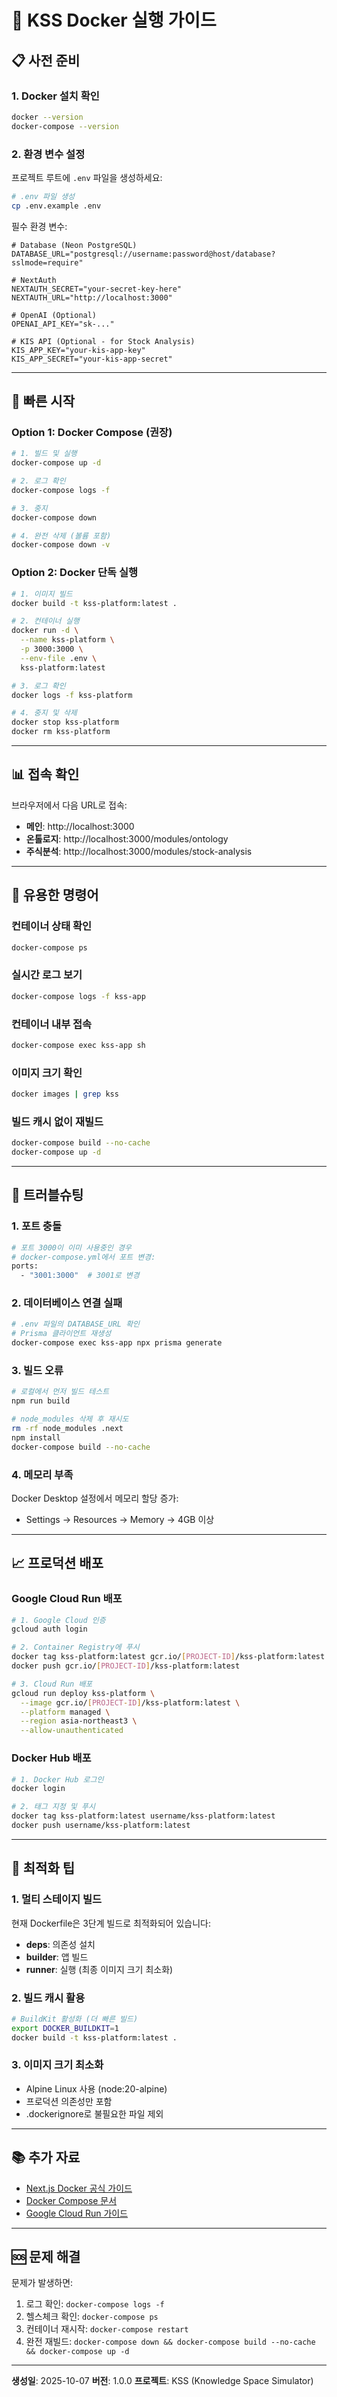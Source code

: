 # 🐳 KSS Docker 실행 가이드

## 📋 사전 준비

### 1. Docker 설치 확인
```bash
docker --version
docker-compose --version
```

### 2. 환경 변수 설정
프로젝트 루트에 `.env` 파일을 생성하세요:

```bash
# .env 파일 생성
cp .env.example .env
```

필수 환경 변수:
```env
# Database (Neon PostgreSQL)
DATABASE_URL="postgresql://username:password@host/database?sslmode=require"

# NextAuth
NEXTAUTH_SECRET="your-secret-key-here"
NEXTAUTH_URL="http://localhost:3000"

# OpenAI (Optional)
OPENAI_API_KEY="sk-..."

# KIS API (Optional - for Stock Analysis)
KIS_APP_KEY="your-kis-app-key"
KIS_APP_SECRET="your-kis-app-secret"
```

---

## 🚀 빠른 시작

### Option 1: Docker Compose (권장)

```bash
# 1. 빌드 및 실행
docker-compose up -d

# 2. 로그 확인
docker-compose logs -f

# 3. 중지
docker-compose down

# 4. 완전 삭제 (볼륨 포함)
docker-compose down -v
```

### Option 2: Docker 단독 실행

```bash
# 1. 이미지 빌드
docker build -t kss-platform:latest .

# 2. 컨테이너 실행
docker run -d \
  --name kss-platform \
  -p 3000:3000 \
  --env-file .env \
  kss-platform:latest

# 3. 로그 확인
docker logs -f kss-platform

# 4. 중지 및 삭제
docker stop kss-platform
docker rm kss-platform
```

---

## 📊 접속 확인

브라우저에서 다음 URL로 접속:
- **메인**: http://localhost:3000
- **온톨로지**: http://localhost:3000/modules/ontology
- **주식분석**: http://localhost:3000/modules/stock-analysis

---

## 🔧 유용한 명령어

### 컨테이너 상태 확인
```bash
docker-compose ps
```

### 실시간 로그 보기
```bash
docker-compose logs -f kss-app
```

### 컨테이너 내부 접속
```bash
docker-compose exec kss-app sh
```

### 이미지 크기 확인
```bash
docker images | grep kss
```

### 빌드 캐시 없이 재빌드
```bash
docker-compose build --no-cache
docker-compose up -d
```

---

## 🐛 트러블슈팅

### 1. 포트 충돌
```bash
# 포트 3000이 이미 사용중인 경우
# docker-compose.yml에서 포트 변경:
ports:
  - "3001:3000"  # 3001로 변경
```

### 2. 데이터베이스 연결 실패
```bash
# .env 파일의 DATABASE_URL 확인
# Prisma 클라이언트 재생성
docker-compose exec kss-app npx prisma generate
```

### 3. 빌드 오류
```bash
# 로컬에서 먼저 빌드 테스트
npm run build

# node_modules 삭제 후 재시도
rm -rf node_modules .next
npm install
docker-compose build --no-cache
```

### 4. 메모리 부족
Docker Desktop 설정에서 메모리 할당 증가:
- Settings → Resources → Memory → 4GB 이상

---

## 📈 프로덕션 배포

### Google Cloud Run 배포
```bash
# 1. Google Cloud 인증
gcloud auth login

# 2. Container Registry에 푸시
docker tag kss-platform:latest gcr.io/[PROJECT-ID]/kss-platform:latest
docker push gcr.io/[PROJECT-ID]/kss-platform:latest

# 3. Cloud Run 배포
gcloud run deploy kss-platform \
  --image gcr.io/[PROJECT-ID]/kss-platform:latest \
  --platform managed \
  --region asia-northeast3 \
  --allow-unauthenticated
```

### Docker Hub 배포
```bash
# 1. Docker Hub 로그인
docker login

# 2. 태그 지정 및 푸시
docker tag kss-platform:latest username/kss-platform:latest
docker push username/kss-platform:latest
```

---

## 🎯 최적화 팁

### 1. 멀티 스테이지 빌드
현재 Dockerfile은 3단계 빌드로 최적화되어 있습니다:
- **deps**: 의존성 설치
- **builder**: 앱 빌드
- **runner**: 실행 (최종 이미지 크기 최소화)

### 2. 빌드 캐시 활용
```bash
# BuildKit 활성화 (더 빠른 빌드)
export DOCKER_BUILDKIT=1
docker build -t kss-platform:latest .
```

### 3. 이미지 크기 최소화
- Alpine Linux 사용 (node:20-alpine)
- 프로덕션 의존성만 포함
- .dockerignore로 불필요한 파일 제외

---

## 📚 추가 자료

- [Next.js Docker 공식 가이드](https://nextjs.org/docs/deployment#docker-image)
- [Docker Compose 문서](https://docs.docker.com/compose/)
- [Google Cloud Run 가이드](https://cloud.google.com/run/docs)

---

## 🆘 문제 해결

문제가 발생하면:
1. 로그 확인: `docker-compose logs -f`
2. 헬스체크 확인: `docker-compose ps`
3. 컨테이너 재시작: `docker-compose restart`
4. 완전 재빌드: `docker-compose down && docker-compose build --no-cache && docker-compose up -d`

---

**생성일**: 2025-10-07
**버전**: 1.0.0
**프로젝트**: KSS (Knowledge Space Simulator)
